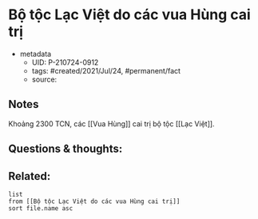 # Bộ tộc Lạc Việt do các vua Hùng cai trị

- metadata
	- UID: P-210724-0912
	- tags: #created/2021/Jul/24, #permanent/fact 
	- source: 

## Notes
Khoảng 2300 TCN, các [[Vua Hùng]] cai trị bộ tộc [[Lạc Việt]].

## Questions & thoughts:

## Related:
```dataview
list
from [[Bộ tộc Lạc Việt do các vua Hùng cai trị]]
sort file.name asc
```
